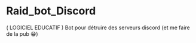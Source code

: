 # Raid_bot_Discord
( LOGICIEL EDUCATIF ) Bot pour détruire des serveurs discord (et me faire de la pub 😁)
